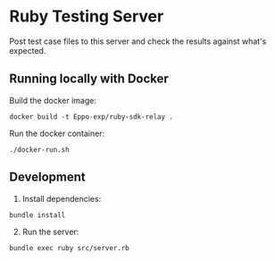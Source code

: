 # Ruby Testing Server

Post test case files to this server and check the results against what's expected.

## Running locally with Docker

Build the docker image:

```shell
docker build -t Eppo-exp/ruby-sdk-relay .
```

Run the docker container:

```shell
./docker-run.sh
```

## Development

1. Install dependencies:
```shell
bundle install
```

2. Run the server:
```shell
bundle exec ruby src/server.rb
``` 
